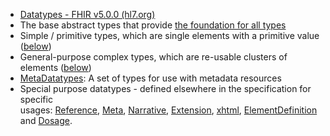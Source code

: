 - [Datatypes - FHIR v5.0.0 (hl7.org)](https://www.hl7.org/fhir/datatypes.html)
- The base abstract types that provide [the foundation for all types](https://www.hl7.org/fhir/types.html)
- Simple / primitive types, which are single elements with a primitive value ([below](https://www.hl7.org/fhir/datatypes.html#primitive))
- General-purpose complex types, which are re-usable clusters of elements ([below](https://www.hl7.org/fhir/datatypes.html#complex))
- [MetaDatatypes](https://www.hl7.org/fhir/metadatatypes.html): A set of types for use with metadata resources
- Special purpose datatypes - defined elsewhere in the specification for specific usages: [Reference](https://www.hl7.org/fhir/references.html#Reference), [Meta](https://www.hl7.org/fhir/resource.html#Meta), [Narrative](https://www.hl7.org/fhir/narrative.html#Narrative), [Extension](https://www.hl7.org/fhir/extensibility.html#Extension), [xhtml](https://www.hl7.org/fhir/narrative.html#xhtml), [ElementDefinition](https://www.hl7.org/fhir/elementdefinition.html#ElementDefinition) and [Dosage](https://www.hl7.org/fhir/dosage.html#Dosage).